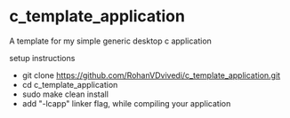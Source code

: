 # c_template_application
A template for my simple generic desktop c application

setup instructions
 * git clone https://github.com/RohanVDvivedi/c_template_application.git
 * cd c_template_application
 * sudo make clean install
 * add "-lcapp" linker flag, while compiling your application